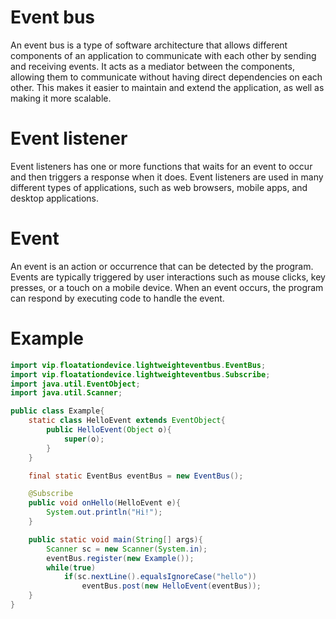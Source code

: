 # Event bus
An event bus is a type of software architecture that allows different components of an application to communicate with each other by sending and receiving events.
It acts as a mediator between the components, allowing them to communicate without having direct dependencies on each other.
This makes it easier to maintain and extend the application, as well as making it more scalable.
# Event listener
Event listeners has one or more functions that waits for an event to occur and then triggers a response when it does.
Event listeners are used in many different types of applications, such as web browsers, mobile apps, and desktop applications.
# Event
An event is an action or occurrence that can be detected by the program.
Events are typically triggered by user interactions such as mouse clicks, key presses, or a touch on a mobile device.
When an event occurs, the program can respond by executing code to handle the event.
# Example
```java
import vip.floatationdevice.lightweighteventbus.EventBus;
import vip.floatationdevice.lightweighteventbus.Subscribe;
import java.util.EventObject;
import java.util.Scanner;

public class Example{
    static class HelloEvent extends EventObject{
        public HelloEvent(Object o){
            super(o);
        }
    }

    final static EventBus eventBus = new EventBus();

    @Subscribe
    public void onHello(HelloEvent e){
        System.out.println("Hi!");
    }

    public static void main(String[] args){
        Scanner sc = new Scanner(System.in);
        eventBus.register(new Example());
        while(true)
            if(sc.nextLine().equalsIgnoreCase("hello"))
                eventBus.post(new HelloEvent(eventBus));
    }
}
```
